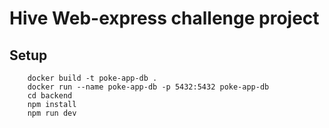 # Hive Web-express challenge project

## Setup
```
    docker build -t poke-app-db .
    docker run --name poke-app-db -p 5432:5432 poke-app-db
    cd backend
    npm install
    npm run dev
```

